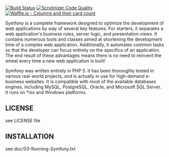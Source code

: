 [![Build Status](https://circleci.com/gh/jonphipps/Metadata-Registry/tree/stage.svg?style=shield&circle-token=d34aa938838a61715091521dc01e5b32c4b11d91)](https://circleci.com/gh/jonphipps/Metadata-Registry)
[![Scrutinizer Code Quality](https://scrutinizer-ci.com/g/jonphipps/Metadata-Registry/badges/quality-score.png?b=stage)](https://scrutinizer-ci.com/g/jonphipps/Metadata-Registry/?branch=stage)
[![Waffle.io - Columns and their card count](https://badge.waffle.io/jonphipps/Metadata-Registry.svg?columns=all)](https://waffle.io/jonphipps/Metadata-Registry)

Symfony is a complete framework designed to optimize the development of web applications by way of several key features.
For starters, it separates a web application's business rules, server logic, and presentation views.
It contains numerous tools and classes aimed at shortening the development time of a complex web application.
Additionally, it automates common tasks so that the developer can focus entirely on the specifics of an application.
The end result of these advantages means there is no need to reinvent the wheel every time a new web application is built!

Symfony was written entirely in PHP 5.
It has been thoroughly tested in various real-world projects, and is actually in use for high-demand e-business websites.
It is compatible with most of the available databases engines, including MySQL, PostgreSQL, Oracle, and Microsoft SQL Server.
It runs on *nix and Windows platforms.

LICENSE
-------

see LICENSE file

INSTALLATION
------------

see doc/03-Running-Symfony.txt
